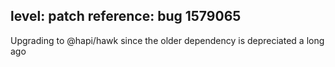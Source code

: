 level: patch
reference: bug 1579065
---
Upgrading to @hapi/hawk since the older dependency is depreciated a long ago
